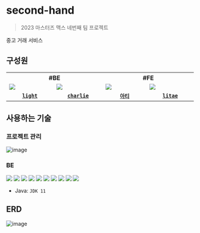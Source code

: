 # second-hand
> 2023 마스터즈 맥스 네번째 팀 프로젝트

중고 거래 서비스
## 구성원

<table>
  <tr>
    <th colspan="2">#BE</th>
    <th colspan="2">#FE</th>
  </tr>
  <tr>
    <td width="150">
      <img src="https://avatars.githubusercontent.com/u/100547825?v=4" />
    </td>
    <td width="150">
      <img src="https://avatars.githubusercontent.com/u/98310007?v=4" />
    <td width="150">
      <img src="https://avatars.githubusercontent.com/u/95265031?v=4" />
    </td>
    <td width="150">
      <img src="https://avatars.githubusercontent.com/u/109706689?v=4" />
    </td>
  </tr>
  <tr>
    <td align="center">
      <code><a href="https://github.com/DOEKYONG"><strong>light</strong></a></code>
    </td>
    <td align="center">
      <code><a href="https://github.com/CDBchan"><strong>charlie</strong></a></code>
    </td>
    <td align="center">
      <code><a href="https://github.com/lolWK"><strong>아티</strong></a></code>
    </td>
    <td align="center">
      <code><a href="https://github.com/qkdflrgs"><strong>litae</strong></a></code>
    </td>
  </tr>
</table>

## 사용하는 기술
### 프로젝트 관리
![image](https://img.shields.io/badge/Notion-000000.svg?style=for-the-badge&logo=Notion&logoColor=white)
### BE
![](https://img.shields.io/badge/Java-007396?style=flat&logo=OpenJDK&logoColor=white)
![](https://img.shields.io/badge/SpringBoot-6DB33F?style=flat&logo=SpringBoot&logoColor=white)
![](https://img.shields.io/badge/MySQL-4479A1?style=flat&logo=MySQL&logoColor=white)
![](https://img.shields.io/badge/GitHub_Actions-2088FF?style=flat&logo=githubactions&logoColor=white)
![](https://img.shields.io/badge/-NginX-269539?style=flat&amp;logo=Nginx&amp;logoColor=white)
![](https://img.shields.io/badge/-Docker-2496ED?style=flat&amp;logo=Docker&amp;logoColor=white)
![](https://img.shields.io/badge/AWS%20EC2-FA7343?style=flat&logo=amazonec2&logoColor=white)
![](https://img.shields.io/badge/-AWS_S3-569A31?style=flat&amp;logo=Amazon-S3&amp;logoColor=white)
![](https://img.shields.io/badge/AWS_RDS-527FFF?style=flat&logo=amazonrds&logoColor=white)
![](https://img.shields.io/badge/Redis-FF4D4D?style=flat&logo=redis&logoColor=white)
- Java: `JDK 11`

## ERD
![image](https://github.com/masters2023-project-06-second-hand/be-a/assets/100547825/675dcfcf-5809-445a-98c2-d4cbea8c346a)



